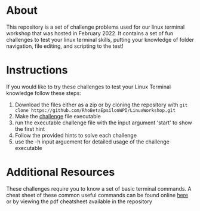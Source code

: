 # About
This repository is a set of challenge problems used for our linux terminal workshop that was hosted in February 2022. It contains a set of fun challenges to test your linux terminal skills, putting your knowledge of folder navigation, file editing, and scripting to the test!

# Instructions
If you would like to try these challenges to test your Linux Terminal knowledge follow these steps:
1. Download the files either as a zip or by cloning the repository with ```git clone https://github.com/RhoBetaEpsilonWPI/LinuxWorkshop.git```
2. Make the [challenge](https://github.com/RhoBetaEpsilonWPI/LinuxWorkshop/blob/master/challenge) file executable
3. run the executable challenge file with the input argument 'start' to show the first hint
4. Follow the provided hints to solve each challenge
5. use the -h input arguement for detailed usage of the challenge executable

# Additional Resources
These challenges require you to know a set of basic terminal commands. A cheat sheet of these common useful commands can be found online [here](https://docs.google.com/document/d/19qIS0h-1fGe51rvIp050xbB8cbKEaPTBJ5jAJpvNMr4/edit?usp=sharing)
or by viewing the pdf cheatsheet available in the repository
